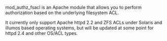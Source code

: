 mod_authz_fsacl is an Apache module that allows you to perform authorization
based on the underlying filesystem ACL.

It currently only support Apache httpd 2.2 and ZFS ACLs under Solaris and
illumos based operating systems, but will be updated at some point for httpd
2.4 and other OS/ACL types.
